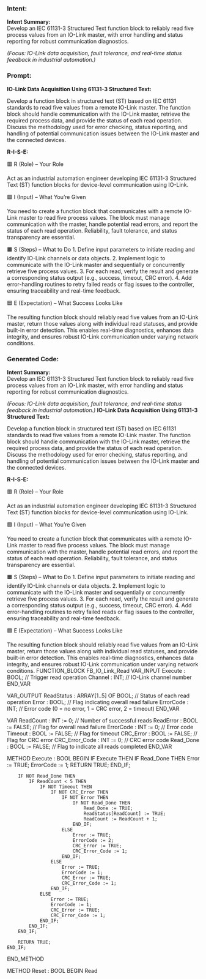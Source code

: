 ### Intent:
**Intent Summary:**  
Develop an IEC 61131-3 Structured Text function block to reliably read five process values from an IO-Link master, with error handling and status reporting for robust communication diagnostics.  

*(Focus: IO-Link data acquisition, fault tolerance, and real-time status feedback in industrial automation.)*

### Prompt:
**IO-Link Data Acquisition Using 61131-3 Structured Text:**

Develop a function block in structured text (ST) based on IEC 61131 standards to read five values from a remote IO-Link master. The function block should handle communication with the IO-Link master, retrieve the required process data, and provide the status of each read operation. Discuss the methodology used for error checking, status reporting, and handling of potential communication issues between the IO-Link master and the connected devices.

**R-I-S-E:**

🟥 R (Role) – Your Role

Act as an industrial automation engineer developing IEC 61131-3 Structured Text (ST) function blocks for device-level communication using IO-Link.

🟩 I (Input) – What You’re Given

You need to create a function block that communicates with a remote IO-Link master to read five process values. The block must manage communication with the master, handle potential read errors, and report the status of each read operation. Reliability, fault tolerance, and status transparency are essential.

🟧 S (Steps) – What to Do
	1.	Define input parameters to initiate reading and identify IO-Link channels or data objects.
	2.	Implement logic to communicate with the IO-Link master and sequentially or concurrently retrieve five process values.
	3.	For each read, verify the result and generate a corresponding status output (e.g., success, timeout, CRC error).
	4.	Add error-handling routines to retry failed reads or flag issues to the controller, ensuring traceability and real-time feedback.

🟦 E (Expectation) – What Success Looks Like

The resulting function block should reliably read five values from an IO-Link master, return those values along with individual read statuses, and provide built-in error detection. This enables real-time diagnostics, enhances data integrity, and ensures robust IO-Link communication under varying network conditions.

### Generated Code:
**Intent Summary:**  
Develop an IEC 61131-3 Structured Text function block to reliably read five process values from an IO-Link master, with error handling and status reporting for robust communication diagnostics.  

*(Focus: IO-Link data acquisition, fault tolerance, and real-time status feedback in industrial automation.)*
**IO-Link Data Acquisition Using 61131-3 Structured Text:**

Develop a function block in structured text (ST) based on IEC 61131 standards to read five values from a remote IO-Link master. The function block should handle communication with the IO-Link master, retrieve the required process data, and provide the status of each read operation. Discuss the methodology used for error checking, status reporting, and handling of potential communication issues between the IO-Link master and the connected devices.

**R-I-S-E:**

🟥 R (Role) – Your Role

Act as an industrial automation engineer developing IEC 61131-3 Structured Text (ST) function blocks for device-level communication using IO-Link.

🟩 I (Input) – What You’re Given

You need to create a function block that communicates with a remote IO-Link master to read five process values. The block must manage communication with the master, handle potential read errors, and report the status of each read operation. Reliability, fault tolerance, and status transparency are essential.

🟧 S (Steps) – What to Do
	1.	Define input parameters to initiate reading and identify IO-Link channels or data objects.
	2.	Implement logic to communicate with the IO-Link master and sequentially or concurrently retrieve five process values.
	3.	For each read, verify the result and generate a corresponding status output (e.g., success, timeout, CRC error).
	4.	Add error-handling routines to retry failed reads or flag issues to the controller, ensuring traceability and real-time feedback.

🟦 E (Expectation) – What Success Looks Like

The resulting function block should reliably read five values from an IO-Link master, return those values along with individual read statuses, and provide built-in error detection. This enables real-time diagnostics, enhances data integrity, and ensures robust IO-Link communication under varying network conditions.
FUNCTION_BLOCK FB_IO_Link_Read
VAR_INPUT
    Execute : BOOL; // Trigger read operation
    Channel : INT; // IO-Link channel number
END_VAR

VAR_OUTPUT
    ReadStatus : ARRAY[1..5] OF BOOL; // Status of each read operation
    Error : BOOL; // Flag indicating overall read failure
    ErrorCode : INT; // Error code (0 = no error, 1 = CRC error, 2 = timeout)
END_VAR

VAR
    ReadCount : INT := 0; // Number of successful reads
    ReadError : BOOL := FALSE; // Flag for overall read failure
    ErrorCode : INT := 0; // Error code
    Timeout : BOOL := FALSE; // Flag for timeout
    CRC_Error : BOOL := FALSE; // Flag for CRC error
    CRC_Error_Code : INT := 0; // CRC error code
    Read_Done : BOOL := FALSE; // Flag to indicate all reads completed
END_VAR

METHOD Execute : BOOL
BEGIN
    IF Execute THEN
        IF Read_Done THEN
            Error := TRUE;
            ErrorCode := 1;
            RETURN TRUE;
        END_IF;

        IF NOT Read_Done THEN
            IF ReadCount < 5 THEN
                IF NOT Timeout THEN
                    IF NOT CRC_Error THEN
                        IF NOT Error THEN
                            IF NOT Read_Done THEN
                                Read_Done := TRUE;
                                ReadStatus[ReadCount] := TRUE;
                                ReadCount := ReadCount + 1;
                            END_IF;
                        ELSE
                            Error := TRUE;
                            ErrorCode := 2;
                            CRC_Error := TRUE;
                            CRC_Error_Code := 1;
                        END_IF;
                    ELSE
                        Error := TRUE;
                        ErrorCode := 1;
                        CRC_Error := TRUE;
                        CRC_Error_Code := 1;
                    END_IF;
                ELSE
                    Error := TRUE;
                    ErrorCode := 1;
                    CRC_Error := TRUE;
                    CRC_Error_Code := 1;
                END_IF;
            END_IF;
        END_IF;

        RETURN TRUE;
    END_IF;
END_METHOD

METHOD Reset : BOOL
BEGIN
    Read
